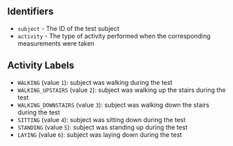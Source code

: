 ## Identifiers
* `subject` - The ID of the test subject
* `activity` - The type of activity performed when the corresponding measurements were taken

## Activity Labels

* `WALKING` (value `1`): subject was walking during the test
* `WALKING_UPSTAIRS` (value `2`): subject was walking up the stairs during the test
* `WALKING_DOWNSTAIRS` (value `3`): subject was walking down the stairs during the test
* `SITTING` (value `4`): subject was sitting down during the test
* `STANDING` (value `5`): subject was standing up during the test
* `LAYING` (value `6`): subject was laying down during the test